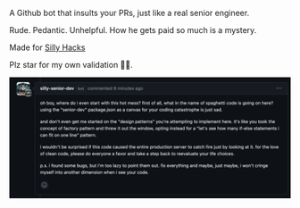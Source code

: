 A Github bot that insults your PRs, just like a real senior engineer.

Rude. Pedantic. Unhelpful.
How he gets paid so much is a mystery.

Made for [Silly Hacks](https://www.fools.rsvp/)

Plz star for my own validation 🙌🏻.

![example](image-1.png)
